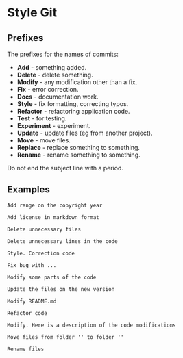 # Style Git

## Prefixes

The prefixes for the names of commits:

- **Add** - something added.
- **Delete** - delete something.
- **Modify** - any modification other than a fix.
- **Fix** - error correction.
- **Docs** - documentation work.
- **Style** - fix formatting, correcting typos.
- **Refactor** - refactoring application code.
- **Test** - for testing.
- **Experiment** - experiment.
- **Update** - update files (eg from another project).
- **Move** - move files.
- **Replace** - replace something to something.
- **Rename** - rename something to something.

Do not end the subject line with a period.

## Examples

```text
Add range on the copyright year

Add license in markdown format

Delete unnecessary files

Delete unnecessary lines in the code

Style. Correction code

Fix bug with ...

Modify some parts of the code

Update the files on the new version

Modify README.md

Refactor code

Modify. Here is a description of the code modifications

Move files from folder '' to folder ''

Rename files
```